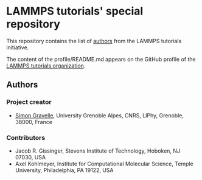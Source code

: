 # LAMMPS tutorials' special repository

This repository contains the list of [authors](AUTHORS.md) from the
LAMMPS tutorials initiative.

The content of the profile/README.md appears on the GitHub profile of
the [LAMMPS tutorials organization](https://github.com/lammpstutorials).

## Authors

### Project creator

-   [Simon Gravelle](https://github.com/simongravelle), University
    Grenoble Alpes, CNRS, LIPhy, Grenoble, 38000, France

### Contributors

-   Jacob R. Gissinger, Stevens Institute of Technology, Hoboken, NJ
    07030, USA
-   Axel Kohlmeyer, Institute for Computational Molecular Science,
    Temple University, Philadelphia, PA 19122, USA
